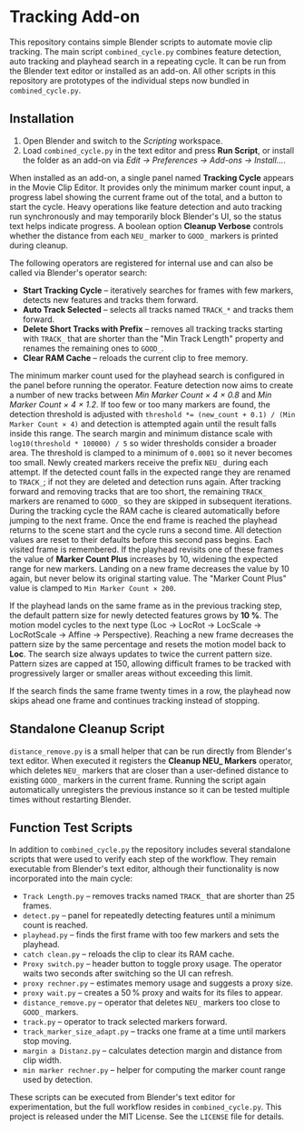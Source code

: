 # Tracking Add-on

This repository contains simple Blender scripts to automate movie clip
tracking. The main script `combined_cycle.py` combines feature detection,
auto tracking and playhead search in a repeating cycle. It can be run from
the Blender text editor or installed as an add-on.
All other scripts in this repository are prototypes of the individual steps
now bundled in `combined_cycle.py`.

## Installation
1. Open Blender and switch to the *Scripting* workspace.
2. Load `combined_cycle.py` in the text editor and press **Run Script**, or
   install the folder as an add-on via *Edit → Preferences → Add-ons →
   Install...*.

When installed as an add-on, a single panel named **Tracking Cycle** appears in
the Movie Clip Editor. It provides only the minimum marker count input, a
progress label showing the current frame out of the total, and a button to start
the cycle. Heavy operations like feature detection and auto tracking run
synchronously and may temporarily block Blender's UI, so the status text helps
indicate progress. A boolean option **Cleanup Verbose** controls whether the
distance from each `NEU_` marker to `GOOD_` markers is printed during cleanup.

The following operators are registered for internal use and can also be called
via Blender's operator search:

- **Start Tracking Cycle** – iteratively searches for frames with few markers,
  detects new features and tracks them forward.
- **Auto Track Selected** – selects all tracks named `TRACK_*` and tracks them forward.
- **Delete Short Tracks with Prefix** – removes all tracking tracks starting
  with `TRACK_` that are shorter than the "Min Track Length" property and
  renames the remaining ones to `GOOD_`.
- **Clear RAM Cache** – reloads the current clip to free memory.

The minimum marker count used for the playhead search is configured in the
panel before running the operator. Feature detection now aims to create a
number of new tracks between *Min Marker Count × 4 × 0.8* and
*Min Marker Count × 4 × 1.2*. If too few or too many markers are found, the
detection threshold is adjusted with
``threshold *= (new_count + 0.1) / (Min Marker Count × 4)``
and detection is attempted again until the
result falls inside this range. The search margin and minimum distance scale
with ``log10(threshold * 100000) / 5`` so wider thresholds consider a broader area.
The threshold is clamped to a minimum of ``0.0001`` so it never becomes too small.
Newly created markers receive the prefix `NEU_` during each attempt. If the
detected count falls in the expected range they are renamed to `TRACK_`; if not
they are deleted and detection runs again.
After tracking forward and removing tracks that are too short, the remaining
`TRACK_` markers are renamed to `GOOD_` so they are skipped in subsequent
iterations.
During the tracking cycle the RAM cache is cleared automatically before jumping
to the next frame. Once the end frame is reached the playhead returns to the
scene start and the cycle runs a second time. All detection values are reset to
their defaults before this second pass begins.
Each visited frame is remembered. If the playhead revisits one of these frames
the value of **Marker Count Plus** increases by 10, widening the expected
range for new markers. Landing on a new frame decreases the value by 10 again,
but never below its original starting value. The "Marker Count Plus" value
is clamped to ``Min Marker Count × 200``.

If the playhead lands on the same frame as in the previous tracking step, the
default pattern size for newly detected features grows by **10 %**. The motion
model cycles to the next type (Loc → LocRot → LocScale → LocRotScale → Affine →
Perspective). Reaching a new frame decreases the pattern size by the same
percentage and resets the motion model back to **Loc**. The search size always
updates to twice the current pattern size. Pattern sizes are capped at 150,
allowing difficult frames to be tracked with progressively larger or smaller
areas without exceeding this limit.

If the search finds the same frame twenty times in a row, the playhead now skips ahead one frame and continues tracking instead of stopping.

## Standalone Cleanup Script

`distance_remove.py` is a small helper that can be run directly from
Blender's text editor. When executed it registers the **Cleanup NEU_ Markers**
operator, which deletes `NEU_` markers that are closer than a user-defined
distance to existing `GOOD_` markers in the current frame. Running the script
again automatically unregisters the previous instance so it can be tested
multiple times without restarting Blender.

## Function Test Scripts

In addition to `combined_cycle.py` the repository includes several standalone
scripts that were used to verify each step of the workflow. They remain
executable from Blender's text editor, although their functionality is now
incorporated into the main cycle:

- `Track Length.py` – removes tracks named `TRACK_` that are shorter than 25 frames.
- `detect.py` – panel for repeatedly detecting features until a minimum count is reached.
- `playhead.py` – finds the first frame with too few markers and sets the playhead.
- `catch clean.py` – reloads the clip to clear its RAM cache.
- `Proxy switch.py` – header button to toggle proxy usage. The operator waits
  two seconds after switching so the UI can refresh.
- `proxy rechner.py` – estimates memory usage and suggests a proxy size.
- `proxy wait.py` – creates a 50 % proxy and waits for its files to appear.
- `distance_remove.py` – operator that deletes `NEU_` markers too close to `GOOD_` markers.
- `track.py` – operator to track selected markers forward.
- `track_marker_size_adapt.py` – tracks one frame at a time until markers stop moving.
- `margin a Distanz.py` – calculates detection margin and distance from clip width.
- `min marker rechner.py` – helper for computing the marker count range used by detection.

These scripts can be executed from Blender's text editor for experimentation,
but the full workflow resides in `combined_cycle.py`.
This project is released under the MIT License. See the `LICENSE` file for
details.

